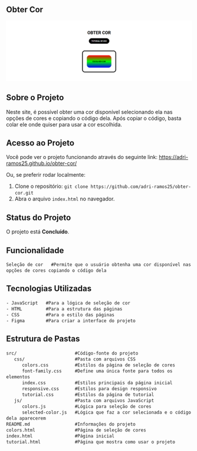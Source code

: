 ## Obter Cor

![Imagens do projeto](https://github.com/adri-ramos25/obter-cor/raw/main/src/images/screenshot.png)



## Sobre o Projeto

Neste site, é possível obter uma cor disponível selecionando ela nas opções de cores e copiando o código dela. Após copiar o código, basta colar ele onde quiser para usar a cor escolhida.



## Acesso ao Projeto

Você pode ver o projeto funcionando através do seguinte link: https://adri-ramos25.github.io/obter-cor/

Ou, se preferir rodar localmente:

1. Clone o repositório: `git clone https://github.com/adri-ramos25/obter-cor.git`
2. Abra o arquivo `index.html` no navegador.



## Status do Projeto

O projeto está **Concluído**.



## Funcionalidade

```plaintext
Seleção de cor   #Permite que o usuário obtenha uma cor disponível nas opções de cores copiando o código dela
```



## Tecnologias Utilizadas

```plaintext
- JavaScript   #Para a lógica de seleção de cor
- HTML         #Para a estrutura das páginas
- CSS          #Para o estilo das páginas
- Figma        #Para criar a interface do projeto
```



## Estrutura de Pastas

```plaintext
src/                      #Código-fonte do projeto
   css/                   #Pasta com arquivos CSS
      colors.css          #Estilos da página de seleção de cores
      font-family.css     #Define uma única fonte para todos os elementos
      index.css           #Estilos principais da página inicial
      responsive.css      #Estilos para design responsivo
      tutorial.css        #Estilos da página de tutorial
   js/                    #Pasta com arquivos JavaScript
      colors.js           #Lógica para seleção de cores
      selected-color.js   #Lógica que faz a cor selecionada e o código dela aparecerem
README.md                 #Informações do projeto
colors.html               #Página de seleção de cores
index.html                #Página inicial
tutorial.html             #Página que mostra como usar o projeto
```